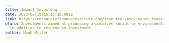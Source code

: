 ```yaml
---
title: Impact Investing
date: 2023-02-19T16:16:26.081Z
link: https://corporatefinanceinstitute.com/resources/esg/impact-investing/
blurb: Investments aimed at producing a positive social or environmental benefit
  in addition to returns on investment
author: Noah Miller
---
```

